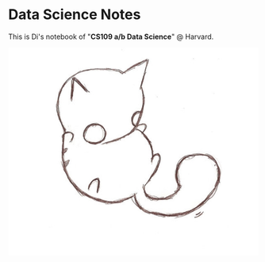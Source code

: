 # Data Science Notes

This is Di's notebook of "**CS109 a/b Data Science**" @ Harvard.

![intro](./assets/images/catoverview.jpg)
